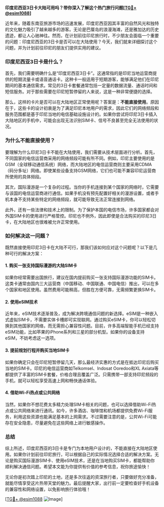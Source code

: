 **印度尼西亚3日卡大陆可用吗？带你深入了解这个热门旅行问题[[TG💪+ @esim1088](https://t.me/s/esim1088)]**

近年来，随着东南亚旅游市场的迅速发展，印度尼西亚因其丰富的自然风光和独特的文化魅力吸引了越来越多的游客。无论是巴厘岛的浪漫海滩，还是雅加达的历史遗迹，都让人心驰神往。然而，在计划前往印尼旅行时，不少朋友会面临一个重要的问题：印度尼西亚的3日卡是否可以在大陆使用？今天，我们就来详细探讨这个问题，并为计划前往印尼的朋友们提供实用的建议。

### 印度尼西亚3日卡是什么？

首先，我们需要明确什么是“印度尼西亚3日卡”。这通常指的是印尼当地运营商提供的短期流量卡或语音通话卡。这种卡一般适用于短期游客，能够满足他们在印尼期间的基本通信需求。常见的3日卡套餐通常包括一定量的数据流量、通话时间和短信服务。对于那些需要在印尼短暂停留的人来说，这是一种非常便捷的选择。

那么，这样的卡片是否可以在大陆地区正常使用呢？答案是：**不能直接使用**。原因在于，这些卡的设计初衷是为了满足印尼本地用户的需求，因此它们的网络频段和服务范围都是基于印尼当地的电信基础设施设计的。如果你尝试将印尼3日卡插入大陆地区的手机中，可能会出现无法识别SIM卡、信号不良甚至完全无法使用的状况。

### 为什么不能直接使用？

要理解为什么印尼3日卡不能在大陆使用，我们需要从技术层面进行分析。首先，不同国家的电信运营商采用的网络频段可能有所不同。例如，印尼主要使用的是GSM（全球移动通信系统）网络，而大陆地区的电信运营商则主要采用CDMA（码分多址）网络。即使某些设备支持GSM网络，它们也可能不兼容印尼运营商所使用的具体频段。

其次，国际漫游是一个复杂的过程。当你的手机连接到某个国家的网络时，它需要与该国的电信运营商进行通信。如果手机没有预先配置好相关的漫游设置，或者手机本身不支持某些特定的网络频段，就可能导致无法正常连接到网络。

此外，还有一些法律和技术上的限制。为了保护本国的电信市场，许多国家都会对外国SIM卡的使用进行严格管控。印尼也不例外，因此即使是合法购买的印尼3日卡，在大陆地区也很难被允许正常使用。

### 如何解决这一问题？

既然直接使用印尼3日卡在大陆不可行，那我们该如何应对这个问题呢？以下是几种可行的解决方案：

#### 1. 购买一张支持国际漫游的大陆SIM卡

如果你经常需要出国旅行，建议在国内提前购买一张支持国际漫游功能的SIM卡。这类卡通常由国内三大运营商（中国移动、中国联通、中国电信）推出，可以在多个国家和地区使用。虽然费用可能稍高，但胜在方便可靠，无需频繁更换SIM卡。

#### 2. 使用eSIM技术

近年来，eSIM技术逐渐普及，成为解决跨境通信问题的新选择。eSIM是一种嵌入式虚拟SIM卡，不需要实体卡槽即可实现联网。通过购买eSIM卡，你可以轻松切换到其他国家的网络，而无需担心兼容性问题。目前，许多高端智能手机已经支持eSIM功能，比如苹果的iPhone系列和三星的部分机型。如果你的设备支持eSIM，不妨考虑这一选项。

#### 3. 提前规划行程并购买当地SIM卡

如果你确定只会在印尼短暂停留几天，那么最经济实惠的方式是在抵达印尼后购买当地的SIM卡。印尼的电信运营商如Telkomsel、Indosat Ooredoo和XL Axiata等都提供了丰富的SIM卡套餐，价格合理且覆盖广泛。只需携带一部支持印尼频段的手机，就可以轻松享受高速上网和畅快通话体验。

#### 4. 借助Wi-Fi热点或公共网络

当然，如果你不想花费太多精力处理SIM卡相关的问题，也可以选择借助Wi-Fi热点或公共网络来进行通讯。如今，许多酒店、咖啡馆和机场都提供免费Wi-Fi服务，利用这些资源也能满足基本的上网需求。不过需要注意的是，公共Wi-Fi可能存在安全隐患，尽量避免在这些网络上进行敏感操作。

### 总结

综上所述，印度尼西亚的3日卡是专门为本地用户设计的，不能直接在大陆地区使用。如果你计划前往印尼旅行，可以根据自己的实际情况选择合适的解决方案。无论是购买国际漫游SIM卡、使用eSIM技术，还是在当地购买SIM卡，都能帮助你顺利解决通信问题。希望本文能为你提供有价值的参考信息，祝你旅途愉快！

无论你是初次踏上印尼的土地，还是多次往返的资深旅行者，只要做好充分准备，就能尽情享受这片热带天堂的魅力。最后提醒大家，出行前一定要检查好手机设备的兼容性和网络设置，以免影响旅行体验哦！

[[TG💪+ @esim1088](https://t.me/s/esim1088) ![Image](https://i.postimg.cc/4NQfJmqS/Snipaste-2025-05-13-00-14-12.png)]